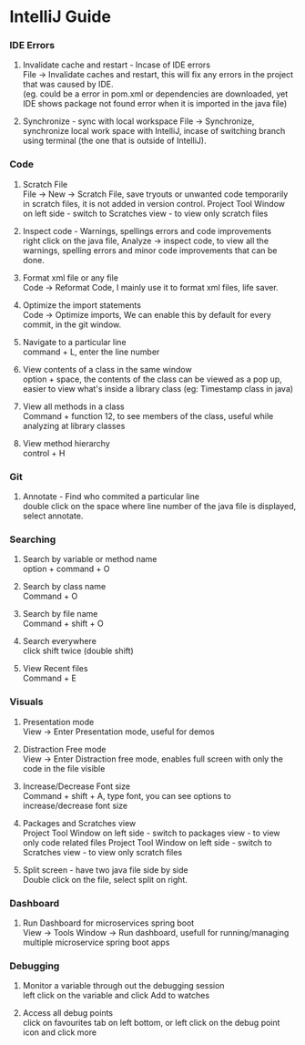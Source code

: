 # IntelliJ Guide

### IDE Errors

1. Invalidate cache and restart - Incase of IDE errors  
File -> Invalidate caches and restart, this will fix any errors in the project that was caused by IDE.  
(eg. could be a error in pom.xml or dependencies are downloaded, yet IDE shows package not found error when it is imported in the java file)

2. Synchronize - sync with local workspace
File -> Synchronize, synchronize local work space with IntelliJ, incase of switching branch using terminal (the one that is outside of IntelliJ).


### Code

1. Scratch File  
File -> New -> Scratch File, save tryouts or unwanted code temporarily in scratch files, it is not added in version control.
Project Tool Window on left side - switch to Scratches view - to view only scratch files

2. Inspect code - Warnings, spellings errors and code improvements  
right click on the java file, Analyze -> inspect code, to view all the warnings, spelling errors and minor code improvements that can be done.

3. Format xml file or any file  
Code -> Reformat Code, I mainly use it to format xml files, life saver.

4. Optimize the import statements  
Code -> Optimize imports, We can enable this by default for every commit, in the git window. 

5. Navigate to a particular line  
command + L, enter the line number

6. View contents of a class in the same window  
option + space, the contents of the class can be viewed as a pop up, easier to view what's inside a library class (eg: Timestamp class in java)

7. View all methods in a class  
Command + function 12, to see members of the class, useful while analyzing at library classes

8. View method hierarchy  
control + H


### Git

1. Annotate - Find who commited a particular line  
double click on the space where line number of the java file is displayed, select annotate.


### Searching

1. Search by variable or method name  
option + command + O

2. Search by class name  
Command + O

3. Search by file name  
Command + shift + O

4. Search everywhere  
click shift twice (double shift)

5. View Recent files  
Command + E


### Visuals

1. Presentation mode    
View -> Enter Presentation mode, useful for demos

2. Distraction Free mode     
View -> Enter Distraction free mode, enables full screen with only the code in the file visible

3. Increase/Decrease Font size    
Command + shift + A, type font, you can see options to increase/decrease font size

4. Packages and Scratches view  
Project Tool Window on left side - switch to packages view - to view only code related files
Project Tool Window on left side - switch to Scratches view - to view only scratch files

5. Split screen - have two java file side by side   
Double click on the file, select split on right.


### Dashboard

1. Run Dashboard for microservices spring boot  
View -> Tools Window -> Run dashboard, usefull for running/managing multiple microservice spring boot apps


### Debugging

1. Monitor a variable through out the debugging session  
left click on the variable and click Add to watches

2. Access all debug points  
click on favourites tab on left bottom, or left click on the debug point icon and click more 

